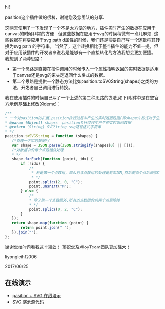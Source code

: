 ﻿hi!

pasition这个插件做的很棒，谢谢您及您团队的分享.

这两天使用了一下发现了一个不是太方便的地方，插件实时产生的数据在应用于canvas的时候非常的方便，但这些数据在应用于svg的时候稍微有一点儿麻烦.
这些数据在将要应用于svg path d属性的时候，我们还是需要自己写一个逻辑将其转换为svg path 的字符串，
当然了，这个转换相比于整个插件的能力不值一提，但对于应用该插件的开发者来说若是能够有一个直接转化的方法我想会更加便捷。
我想到了两种思路：

* 第一个思路是直接在插件调用的时候传入一个属性指明返回的实时数据是适用于canvas还是svg的来决定返回什么格式的数据。
* 第二个思路是提供一个静态方法比如pasition.toSVGString(shapes)之类的方法，开发者自己调用进行转换。

我在使用插件的时候自己写了一个上述的第二种思路的方法,如下(附件中是在您官方示例基础上修改的demo)：

 ``` js
/**
 * 一个对pasition的扩展,pasition执行过程中产生的实时返回数据(即shapes)格式对于生成canvas画布数据比较方便,但对于生成svg需要额外的处理一下,这里扩展的这个方法是将实时数据生成适合svg路径的字符串格式
 * @param {Object} shapes  pasition执行过程中产生的实时返回数据
 * @return {String} SVGString svg路径格式字符串
 * */
pasition.toSVGString = function (shapes) {
    /*克隆一下实时数据*/
    var shape = JSON.parse(JSON.stringify(shapes[0] || []));
    /*对数据中的每个点数组做处理
    * */
    shape.forEach(function (point, idx) {
        if (!idx) {
            /*
             * 若是第一个点数组，那么对该点数组的处理是前面加M,然后前两个点后面加C
             * */
            point.splice(2, 0, "C");
            point.unshift("M");
        } else {
            /*
            * 除了第一个点数据外,所有的点数组的前两个点删除掉
            * */
            point.splice(0, 2, "C");
        }
    });
    return shape.map(function (point) {
        return point.join(" ");
    }).join("");
};
```

谢谢您抽时间看我这个建议！
预祝您及AlloyTeam团队更加强大！


liyongleihf2006

2017/06/25

## 在线演示

* [pasition + SVG 在线演示](https://alloyteam.github.io/pasition/svg.html)
* [SVG 演示源代码](https://github.com/AlloyTeam/pasition/blob/master/svg.html)


